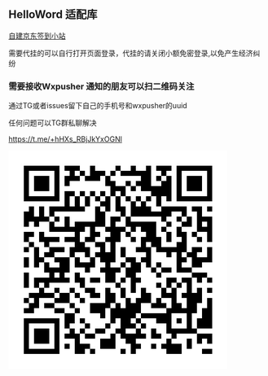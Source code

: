 ## HelloWord 适配库

<a href="http://tyzm.vip:8082/">自建京东签到小站</a>

需要代挂的可以自行打开页面登录，代挂的请关闭小额免密登录,以免产生经济纠纷

### 需要接收Wxpusher 通知的朋友可以扫二维码关注 

通过TG或者issues留下自己的手机号和wxpusher的uuid

任何问题可以TG群私聊解决

https://t.me/+hHXs_RBjJkYxOGNl

<img src="./utils/showqrcode.png" alt="二维码">

